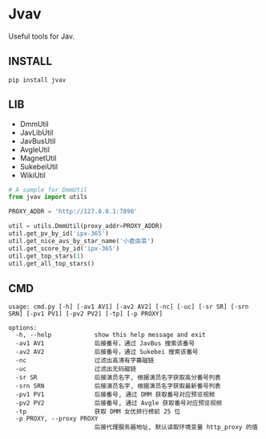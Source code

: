 # Jvav

Useful tools for Jav.

## INSTALL

```
pip install jvav
```

## LIB

- DmmUtil
- JavLibUtil
- JavBusUtil
- AvgleUtil
- MagnetUtil
- SukebeiUtil
- WikiUtil

```py
# A sample for DmmUtil
from jvav import utils

PROXY_ADDR = 'http://127.0.0.1:7890'

util = utils.DmmUtil(proxy_addr=PROXY_ADDR)
util.get_pv_by_id('ipx-365')
util.get_nice_avs_by_star_name('小倉由菜')
util.get_score_by_id('ipx-365')
util.get_top_stars(1)
util.get_all_top_stars()
```

## CMD

```
usage: cmd.py [-h] [-av1 AV1] [-av2 AV2] [-nc] [-uc] [-sr SR] [-srn SRN] [-pv1 PV1] [-pv2 PV2] [-tp] [-p PROXY]

options:
  -h, --help            show this help message and exit
  -av1 AV1              后接番号，通过 JavBus 搜索该番号
  -av2 AV2              后接番号，通过 Sukebei 搜索该番号
  -nc                   过滤出高清有字幕磁链
  -uc                   过滤出无码磁链
  -sr SR                后接演员名字, 根据演员名字获取高分番号列表
  -srn SRN              后接演员名字, 根据演员名字获取最新番号列表
  -pv1 PV1              后接番号, 通过 DMM 获取番号对应预览视频
  -pv2 PV2              后接番号, 通过 Avgle 获取番号对应预览视频
  -tp                   获取 DMM 女优排行榜前 25 位
  -p PROXY, --proxy PROXY
                        后接代理服务器地址, 默认读取环境变量 http_proxy 的值
```